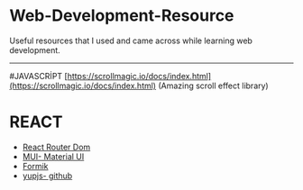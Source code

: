 # Web-Development-Resource
 Useful resources that I used and came across while learning web development. 

---
#JAVASCRİPT
[https://scrollmagic.io/docs/index.html](https://scrollmagic.io/docs/index.html) (Amazing scroll effect library)

# REACT

* [React Router Dom](https://reactrouter.com/web/guides/quick-start)
* [MUI- Material UI](https://mui.com/)
* [Formik](https://formik.org/docs/overview)
* [yupjs- github](https://github.com/jquense/yup)
